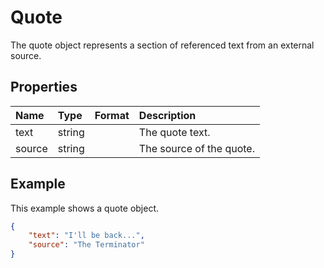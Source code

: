 # Quote

The quote object represents a section of referenced text from an external source.

## Properties

| Name | Type | Format | Description |
| :------- | :--- | :----- | :---------- |
| text | string | | The quote text. |
| source | string | | The source of the quote. |

## Example

This example shows a quote object.

```json
{
    "text": "I'll be back...",
    "source": "The Terminator"
}
```
